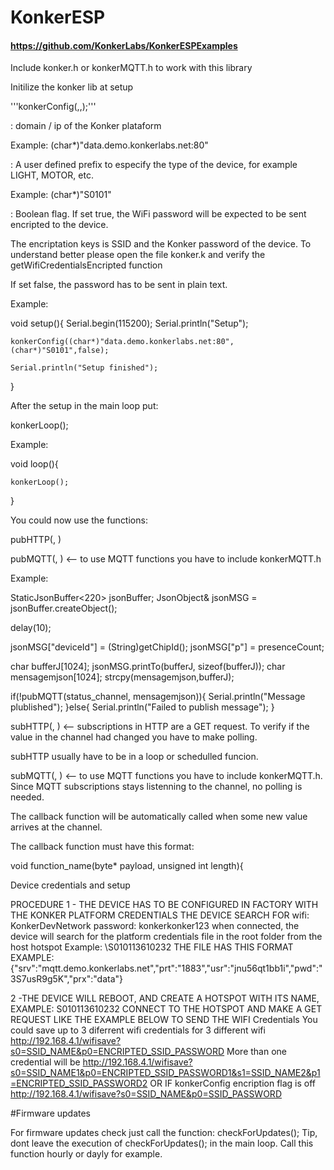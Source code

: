 # KonkerESP

#### https://github.com/KonkerLabs/KonkerESPExamples

Include konker.h or konkerMQTT.h  to work with this library

Initilize the konker lib at setup

'''konkerConfig(<root server>,<model prefix>,<encriptation flag>);'''

<root server> : domain / ip of the Konker plataform

Example: (char*)"data.demo.konkerlabs.net:80"

<model prefix>: A user defined prefix to especify the type of the device, for example LIGHT, MOTOR, etc.

Example: (char*)"S0101"

<encriptation flag>: Boolean flag.  If set true, the WiFi password will be expected to be sent encripted to the device.

The encriptation keys is SSID and the Konker password  of the device. To understand better please open the file konker.k and verify the getWifiCredentialsEncripted function

If set false, the password has to be sent in plain text.

Example:

void setup(){
    Serial.begin(115200);
    Serial.println("Setup");

    konkerConfig((char*)"data.demo.konkerlabs.net:80",(char*)"S0101",false);

    Serial.println("Setup finished");
}

After the setup in the main loop put:

konkerLoop();

Example:

void loop(){

    konkerLoop();

}


You could now use  the functions:

pubHTTP(<channel>, <message>)

pubMQTT(<channel>, <message>)  <-- to use MQTT functions you have to include konkerMQTT.h

Example:

StaticJsonBuffer<220> jsonBuffer;
JsonObject& jsonMSG = jsonBuffer.createObject();


delay(10);

jsonMSG["deviceId"] = (String)getChipId();
jsonMSG["p"] = presenceCount;

char bufferJ[1024];
jsonMSG.printTo(bufferJ, sizeof(bufferJ));
char mensagemjson[1024];
strcpy(mensagemjson,bufferJ);

if(!pubMQTT(status_channel, mensagemjson)){
    Serial.println("Message plublished");
}else{
    Serial.println("Failed to publish message");
}

subHTTP(<channel>, <callback function for this channel>)  <-- subscriptions in HTTP are a GET request. To verify if the value in the channel had changed you have to make polling.

subHTTP usually have to be in a loop or schedulled funcion.


subMQTT(<channel>, <callback function for this channel>)  <-- to use MQTT functions you have to include konkerMQTT.h. Since MQTT subscriptions stays listenning to the channel, no polling is needed.

The callback function will be automatically called when some new value arrives at the channel.

The callback function must have this format:

void function_name(byte* payload, unsigned int length){

Device credentials and setup

PROCEDURE
1 - THE DEVICE HAS TO BE CONFIGURED IN FACTORY WITH THE KONKER PLATFORM CREDENTIALS
  THE DEVICE SEARCH FOR wifi: KonkerDevNetwork  password: konkerkonker123
  when connected, the device will search for the platform credentials file in the root folder from the host hotspot Example: \S010113610232
  THE FILE HAS THIS FORMAT EXAMPLE:
    {"srv":"mqtt.demo.konkerlabs.net","prt":"1883","usr":"jnu56qt1bb1i","pwd":"3S7usR9g5K","prx":"data"}

2 -THE DEVICE WILL REBOOT, AND CREATE A HOTSPOT WITH ITS NAME, EXAMPLE: S010113610232
   CONNECT TO THE HOTSPOT AND MAKE A GET REQUEST LIKE THE EXAMPLE BELOW TO SEND THE WIFI Credentials
   You could save up to 3 diferrent wifi credentials for 3 different wifi
   http://192.168.4.1/wifisave?s0=SSID_NAME&p0=ENCRIPTED_SSID_PASSWORD
   More than one credential will be
   http://192.168.4.1/wifisave?s0=SSID_NAME1&p0=ENCRIPTED_SSID_PASSWORD1&s1=SSID_NAME2&p1=ENCRIPTED_SSID_PASSWORD2
      OR IF konkerConfig encription flag is off
   http://192.168.4.1/wifisave?s0=SSID_NAME&p0=SSID_PASSWORD
   
 
   
   
   
   
   
 #Firmware updates
 
 For firmware updates check just call the function: checkForUpdates();
 Tip, dont leave the execution of checkForUpdates(); in the main loop.  Call this function hourly or dayly for example.
